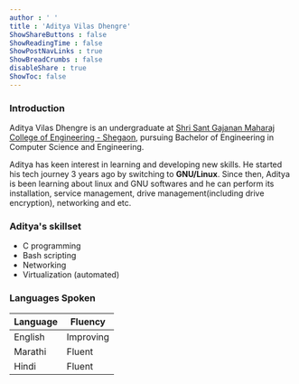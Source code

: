 ```yaml
---
author : ' '
title : 'Aditya Vilas Dhengre'
ShowShareButtons : false
ShowReadingTime : false
ShowPostNavLinks : true
ShowBreadCrumbs : false
disableShare : true
ShowToc: false
---
```


### Introduction

Aditya Vilas Dhengre is an undergraduate at [Shri Sant Gajanan Maharaj College of Engineering - Shegaon](https://ssgmce.ac.in/),
pursuing Bachelor of Engineering in Computer Science and Engineering. 

Aditya has keen interest in learning and developing new skills.
He started his tech journey 3 years ago by switching to **GNU/Linux**. Since then, Aditya is been learning about linux and GNU softwares
and he can perform its installation, service management, drive management(including drive encryption), networking and etc.  

### Aditya's skillset
- C programming
- Bash scripting
- Networking 
- Virtualization (automated)

### Languages Spoken
| Language | Fluency   |
| -------- | -------   |
| English  | Improving |
| Marathi  | Fluent    |
| Hindi    | Fluent    |

 

